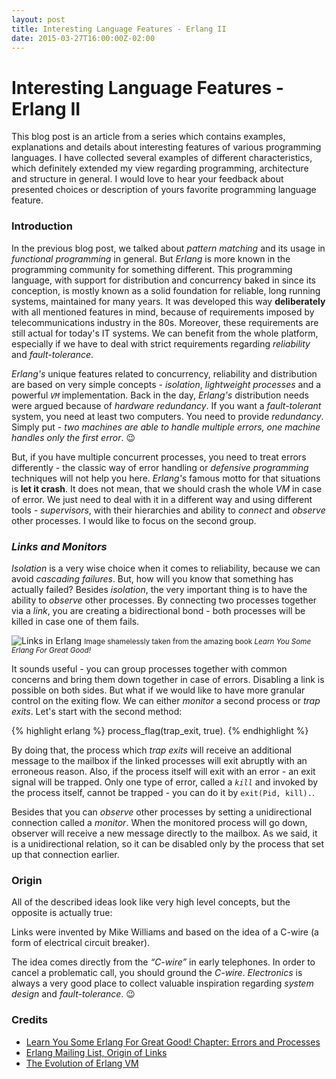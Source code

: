 ```yaml
---
layout: post
title: Interesting Language Features - Erlang II
date: 2015-03-27T16:00:00Z-02:00
---
```


# Interesting Language Features - Erlang II

<quote class="disclaimer">This blog post is an article from a series which contains examples, explanations and details about interesting features of various programming languages. I have collected several examples of different characteristics, which definitely extended my view regarding programming, architecture and structure in general. I would love to hear your feedback about presented choices or description of yours favorite programming language feature.</quote>

### Introduction

In the previous blog post, we talked about *pattern matching* and its usage in *functional programming* in general. But *Erlang* is more known in the programming community for something different. This programming language, with support for distribution and concurrency baked in since its conception, is mostly known as a solid foundation for reliable, long running systems, maintained for many years. It was developed this way **deliberately** with all mentioned features in mind, because of requirements imposed by telecommunications industry in the 80s. Moreover, these requirements are still actual for today's IT systems. We can benefit from the whole platform, especially if we have to deal with strict requirements regarding *reliability* and *fault-tolerance*.

*Erlang's* unique features related to concurrency, reliability and distribution are based on very simple concepts - *isolation*, *lightweight processes* and a powerful *`VM`* implementation. Back in the day, *Erlang's* distribution needs were argued because of *hardware redundancy*. If you want a *fault-tolerant* system, you need at least two computers. You need to provide *redundancy*. Simply put - *two machines are able to handle multiple errors, one machine handles only the first error*. :wink:

But, if you have multiple concurrent processes, you need to treat errors differently - the classic way of error handling or *defensive programming* techniques will not help you here. *Erlang's* famous motto for that situations is **let it crash**. It does not mean, that we should crash the whole *VM* in case of error. We just need to deal with it in a different way and using different tools - *supervisors*, with their hierarchies and ability to *connect* and *observe* other processes. I would like to focus on the second group.

<h3><i>Links and Monitors</i></h3>

*Isolation* is a very wise choice when it comes to reliability, because we can avoid *cascading failures*. But, how will you know that something has actually failed? Besides *isolation*, the very important thing is to have the ability to *observe* other processes. By connecting two processes together via a *link*, you are creating a bidirectional bond - both processes will be killed in case one of them fails.

<section class="picture-section">
  <img class="half-sized-image" alt="Links in Erlang" src="http://learnyousomeerlang.com/static/img/link-exit.png" />
  <small>Image shamelessly taken from the amazing book <em>Learn You Some Erlang For Great Good!</em></small>
</section>

It sounds useful - you can group processes together with common concerns and bring them down together in case of errors. Disabling a link is possible on both sides. But what if we would like to have more granular control on the exiting flow. We can either *monitor* a second process or *trap exits*. Let's start with the second method:

{% highlight erlang %}
process_flag(trap_exit, true).
{% endhighlight %}

By doing that, the process which *trap exits* will receive an additional message to the mailbox if the linked processes will exit abruptly with an erroneous reason. Also, if the process itself will exit with an error - an exit signal will be trapped. Only one type of error, called a *`kill`* and invoked by the process itself, cannot be trapped - you can do it by `exit(Pid, kill).`.

Besides that you can *observe* other processes by setting a unidirectional connection called a *monitor*. When the monitored process will go down, observer will receive a new message directly to the mailbox. As we said, it is a unidirectional relation, so it can be disabled only by the process that set up that connection earlier.

### Origin

All of the described ideas look like very high level concepts, but the opposite is actually true:

<quote class="foreign">Links were invented by Mike Williams and based on the idea of a C-wire (a form of electrical circuit breaker).</quote>

The idea comes directly from the *“C-wire”* in early telephones. In order to cancel a problematic call, you should ground the *C-wire*. *Electronics* is always a very good place to collect valuable inspiration regarding *system design* and *fault-tolerance*. :wink:

### Credits

- [Learn You Some Erlang For Great Good! Chapter: Errors and Processes](http://learnyousomeerlang.com/errors-and-processes)
- [Erlang Mailing List, Origin of Links](http://erlang.org/pipermail/erlang-questions/2014-June/079885.html)
- [The Evolution of Erlang VM](http://www.erlang-factory.com/upload/presentations/247/erlang_vm_1.pdf)
